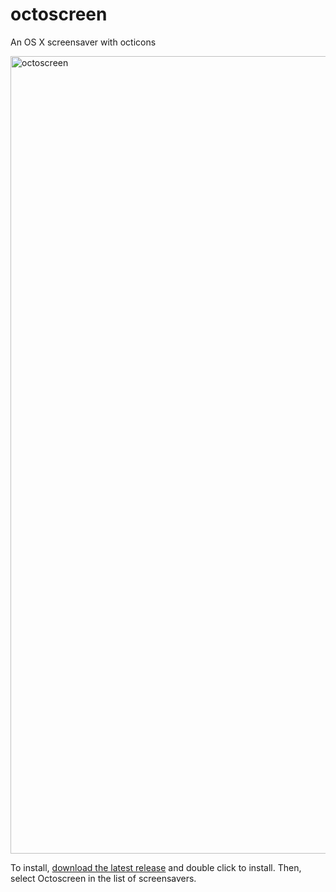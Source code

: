 # octoscreen

An OS X screensaver with octicons

<img width="1276" alt="octoscreen" src="https://cloud.githubusercontent.com/assets/1680/8358041/b1b14da2-1b23-11e5-8cee-7bd165b63fc7.png">

To install, [download the latest release](https://github.com/orderedlist/octoscreen/releases/download/1.0.0/Octoscreen.saver.zip) and double click to install. Then, select Octoscreen in the list of screensavers.
